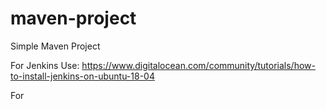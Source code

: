 # maven-project

Simple Maven Project

For Jenkins Use: https://www.digitalocean.com/community/tutorials/how-to-install-jenkins-on-ubuntu-18-04

For 
